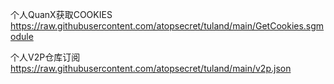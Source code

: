 个人QuanX获取COOKIES
https://raw.githubusercontent.com/atopsecret/tuland/main/GetCookies.sgmodule



个人V2P仓库订阅
https://raw.githubusercontent.com/atopsecret/tuland/main/v2p.json

